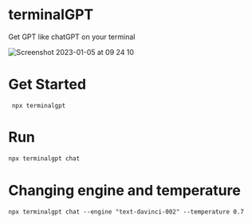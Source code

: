 # terminalGPT

Get GPT like chatGPT on your terminal

![Screenshot 2023-01-05 at 09 24 10](https://user-images.githubusercontent.com/11979969/210746185-69722c94-b073-4863-82bc-b662236c8305.png)

# Get Started

```
 npx terminalgpt
```

# Run

```bash
npx terminalgpt chat
```

# Changing engine and temperature

```
npx terminalgpt chat --engine "text-davinci-002" --temperature 0.7
```

